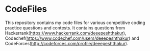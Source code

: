 # CodeFiles
This repository contains my code files for various competitive coding practice questions and contests. It contains questions from Hackerrank(https://www.hackerrank.com/deeepeshthakur), Codechef(https://www.codechef.com/users/deeepeshthakur) and CodeForces(http://codeforces.com/profile/deeepeshthakur).
